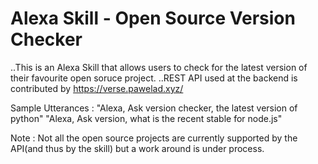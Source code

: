 # Alexa Skill - Open Source Version Checker

..This is an Alexa Skill that allows users to check for the latest version of their favourite open soruce project.
..REST API used at the backend is contributed by https://verse.pawelad.xyz/

Sample Utterances : 
"Alexa, Ask  version checker, the latest version of python"
"Alexa, Ask version, what is the recent stable for node.js"

Note : Not all the open source projects are currently supported by the API(and thus by the skill) but a work around 
is under process. 

